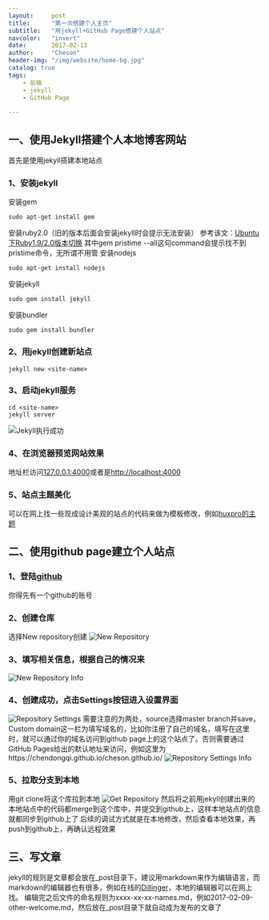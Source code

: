 ```yaml
---
layout:     post
title:      "第一次搭建个人主页"
subtitle:   "用jekyll+GitHub Page搭建个人站点"
navcolor:   "invert"
date:       2017-02-13
author:     "Cheson"
header-img: "/img/website/home-bg.jpg"
catalog: true
tags:
    - 前端
    - jekyll
    - GitHub Page
    
---
```


## 一、使用Jekyll搭建个人本地博客网站

首先是使用jekyll搭建本地站点

### 1、安装jekyll

安装gem

```Shell
sudo apt-get install gem
```

安装ruby2.0（旧的版本后面会安装jekyll时会提示无法安装）
参考该文：[Ubuntu下Ruby1.9/2.0版本切换](http://www.panxw.com/posts/ububtu-ruby2-install.html)
其中gem pristime --all这句command会提示找不到pristime命令，无所谓不用管
安装nodejs

```Shell
sudo apt-get install nodejs
```

安装jekyll

```Shell
sudo gem install jekyll
```

安装bundler

```Shell
sudo gem install bundler

```

### 2、用jekyll创建新站点

```Shell
jekyll new <site-name>
```

### 3、启动jekyll服务

```Shell
cd <site-name>
jekyll server
```

![Jekyll执行成功](https://chendongqi.github.io/blog/img/2017-02-13-blog-init/jekyll_server.png)

### 4、在浏览器预览网站效果

地址栏访问[127.0.0.1:4000](127.0.0.1:4000)或者是[http://localhost:4000](http://localhost:4000)

### 5、站点主题美化

可以在网上找一些现成设计美观的站点的代码来做为模板修改，例如[huxpro的主题](huxpro.github.io)

## 二、使用github page建立个人站点

### 1、登陆[github](github.com)

你得先有一个github的账号

### 2、创建仓库

选择New repository创建
![New Repository](https://chendongqi.github.io/blog/img/2017-02-13-blog-init/new_repository.png)

### 3、填写相关信息，根据自己的情况来

![New Repository Info](https://chendongqi.github.io/blog/img/2017-02-13-blog-init/new_repository_information.png)

### 4、创建成功，点击Settings按钮进入设置界面

![Repository Settings](https://chendongqi.github.io/blog/img/2017-02-13-blog-init/setting_repository.png)
需要注意的为两处，source选择master branch并save，Custom domain这一栏为填写域名的，比如你注册了自己的域名，填写在这里时，就可以通过你的域名访问到github page上的这个站点了。否则需要通过GitHub Pages给出的默认地址来访问，例如这里为https://chendongqi.github.io/cheson.github.io/
![Repository Settings Info](https://chendongqi.github.io/blog/img/2017-02-13-blog-init/setting_repository_information.png)

### 5、拉取分支到本地

用git clone将这个库拉到本地
![Get Repository](https://chendongqi.github.io/blog/img/2017-02-13-blog-init/get_repository.png)
然后将之前用jekyll创建出来的本地站点中的代码都merge到这个库中，并提交到github上，这样本地站点的信息就都同步到github上了
后续的调试方式就是在本地修改，然后查看本地效果，再push到github上，再确认远程效果

## 三、写文章

jekyll的规则是文章都会放在_post目录下，建议用markdown来作为编辑语言，而markdown的编辑器也有很多，例如在线的[Dillinger](http://dillinger.io/)，本地的编辑器可以在网上找。
编辑完之后文件的命名规则为xxxx-xx-xx-names.md，例如2017-02-09-other-welcome.md，然后放在_post目录下就自动成为发布的文章了
